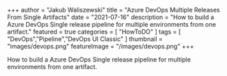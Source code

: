 +++
author = "Jakub Waliszewski"
title = "Azure DevOps Multiple Releases From Single Artifacts"
date = "2021-07-16"
description = "How to build a Azure DevOps Single release pipeline for multiple environments from one artifact."
featured = true
categories = [
    "HowToDO"
]
tags = [
    "DevOps","Pipeline","DevOps UI Classic"
]
thumbnail = "images/devops.png"
featureImage = "/images/devops.png"
+++

How to build a Azure DevOps Single release pipeline for multiple environments from one artifact.